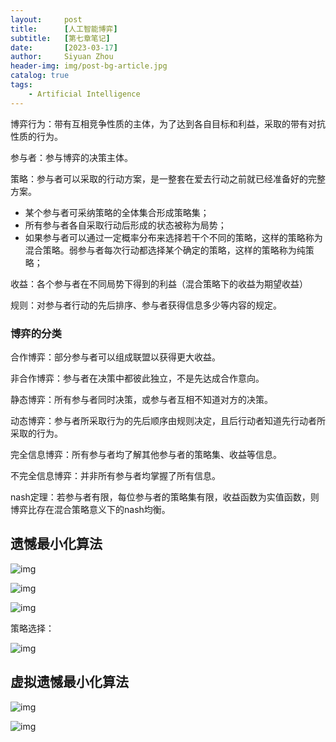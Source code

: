 ```yaml
---
layout:     post
title:      [人工智能博弈]
subtitle:   [第七章笔记]
date:       [2023-03-17]
author:     Siyuan Zhou
header-img: img/post-bg-article.jpg
catalog: true
tags:
    - Artificial Intelligence
---
```


 博弈行为：带有互相竞争性质的主体，为了达到各自目标和利益，采取的带有对抗性质的行为。

参与者：参与博弈的决策主体。

策略：参与者可以采取的行动方案，是一整套在爱去行动之前就已经准备好的完整方案。

- 某个参与者可采纳策略的全体集合形成策略集；
- 所有参与者各自采取行动后形成的状态被称为局势；
- 如果参与者可以通过一定概率分布来选择若干个不同的策略，这样的策略称为混合策略。弱参与者每次行动都选择某个确定的策略，这样的策略称为纯策略；

收益：各个参与者在不同局势下得到的利益（混合策略下的收益为期望收益）

规则：对参与者行动的先后排序、参与者获得信息多少等内容的规定。

### 博弈的分类

合作博弈：部分参与者可以组成联盟以获得更大收益。

非合作博弈：参与者在决策中都彼此独立，不是先达成合作意向。

静态博弈：所有参与者同时决策，或参与者互相不知道对方的决策。

动态博弈：参与者所采取行为的先后顺序由规则决定，且后行动者知道先行动者所采取的行为。

完全信息博弈：所有参与者均了解其他参与者的策略集、收益等信息。

不完全信息博弈：并非所有参与者均掌握了所有信息。

nash定理：若参与者有限，每位参与者的策略集有限，收益函数为实值函数，则博弈比存在混合策略意义下的nash均衡。

## 遗憾最小化算法

![img](https://img-blog.csdnimg.cn/b29482e3b13c424a94a66ffe378fea66.png)![点击并拖拽以移动](data:image/gif;base64,R0lGODlhAQABAPABAP///wAAACH5BAEKAAAALAAAAAABAAEAAAICRAEAOw==)

![img](https://img-blog.csdnimg.cn/112b2621709d469e9b9fc6db65019809.png)![点击并拖拽以移动](data:image/gif;base64,R0lGODlhAQABAPABAP///wAAACH5BAEKAAAALAAAAAABAAEAAAICRAEAOw==)

![img](https://img-blog.csdnimg.cn/1851344cca5e4af491a518b7147fdb24.png)![点击并拖拽以移动](data:image/gif;base64,R0lGODlhAQABAPABAP///wAAACH5BAEKAAAALAAAAAABAAEAAAICRAEAOw==)

策略选择：

![img](https://img-blog.csdnimg.cn/ae7615a34f504cb5b7f11e97cdb9fd51.png)![点击并拖拽以移动](data:image/gif;base64,R0lGODlhAQABAPABAP///wAAACH5BAEKAAAALAAAAAABAAEAAAICRAEAOw==)

## 虚拟遗憾最小化算法

![img](https://img-blog.csdnimg.cn/269555e9d9804d368d383aadd39e5fce.png)![点击并拖拽以移动](data:image/gif;base64,R0lGODlhAQABAPABAP///wAAACH5BAEKAAAALAAAAAABAAEAAAICRAEAOw==)

![img](https://img-blog.csdnimg.cn/489f160b0f514ff0a8ec48530ed23652.png)![点击并拖拽以移动](data:image/gif;base64,R0lGODlhAQABAPABAP///wAAACH5BAEKAAAALAAAAAABAAEAAAICRAEAOw==)
